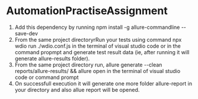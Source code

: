 # AutomationPractiseAssignment
1. Add this dependency by running npm install -g allure-commandline --save-dev
2. From the same project directoryrRun your tests using command npx wdio run ./wdio.conf.js in the terminal of visual studio code or in the command propmpt and generate test result data (ie, after running it will generate allure-results folder).
3. From the same project directory run, allure generate --clean reports/allure-results/ && allure open in the terminal of visual studio code or command prompt
4. On successfull execution it will generate one more folder allure-report in your directory and also allue report will be opened.
